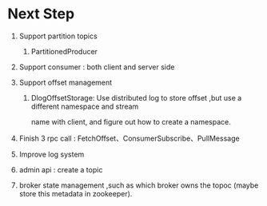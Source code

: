 # Next Step

1. Support partition topics

   1. PartitionedProducer

2. Support consumer : both client and server side

3. Support offset management

   1. DlogOffsetStorage: Use distributed log to store offset ,but use a different namespace and stream

      name with client, and figure out how to create a namespace.

4. Finish 3 rpc call : FetchOffset、ConsumerSubscribe、PullMessage

5. Improve log system

6. admin api : create a topic 

7. broker state management ,such as which broker owns the topoc (maybe store this metadata in zookeeper).



